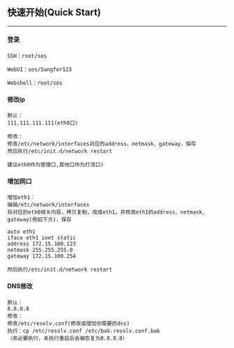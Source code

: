 ## 快速开始\(Quick Start\)

---

#### 登录

```
SSH：root/sos

WebUI：sos/Sangfor123

Webshell：root/sos
```

#### 修改ip

```
默认：
111.111.111.111(eth0口)

修改：
修改/etc/network/interfaces对应的address、netmask、gateway，保存
然后执行/etc/init.d/network restart

建议eth0作为管理口,其他口作为打流口)
```

#### 增加网口

```
增加eth1：
编辑/etc/network/interfaces
将对应的eth0相关内容，拷贝复制，改成eth1，并修改eth1的address、netmask、gateway(例如下方)，保存

auto eth1
iface eth1 inet static
address 172.15.100.123
netmask 255.255.255.0
gateway 172.15.100.254

然后执行/etc/init.d/network restart
```

#### DNS修改

```
默认：
8.8.8.8
修改：
修改/etc/resolv.conf(修改或增加你需要的dns)
执行：cp /etc/resolv.conf /etc/bak.resolv.conf.bak
（务必要执行，未执行重启后会被恢复为8.8.8.8）
```



